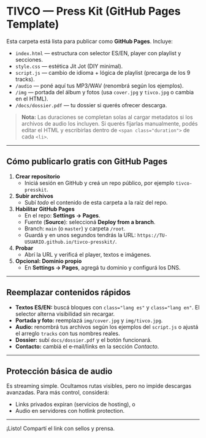 # TIVCO — Press Kit (GitHub Pages Template)

Esta carpeta está lista para publicar como **GitHub Pages**. Incluye:
- `index.html` — estructura con selector ES/EN, player con playlist y secciones.
- `style.css` — estética Jit Jot (DIY minimal).
- `script.js` — cambio de idioma + lógica de playlist (precarga de los 9 tracks).
- `/audio` — poné aquí tus MP3/WAV (renombrá según los ejemplos).
- `/img` — portada del álbum y fotos (usa `cover.jpg` y `tivco.jpg` o cambia en el HTML).
- `/docs/dossier.pdf` — tu dossier si querés ofrecer descarga.

> **Nota:** Las duraciones se completan solas al cargar metadatos si los archivos de audio los incluyen. Si querés fijarlas manualmente, podés editar el HTML y escribirlas dentro de `<span class="duration">` de cada `<li>`.

---

## Cómo publicarlo gratis con GitHub Pages

1. **Crear repositorio**
   - Iniciá sesión en GitHub y creá un repo público, por ejemplo `tivco-presskit`.
2. **Subir archivos**
   - Subí *todo* el contenido de esta carpeta a la raíz del repo.
3. **Habilitar GitHub Pages**
   - En el repo: **Settings → Pages**.
   - Fuente (**Source**): seleccioná **Deploy from a branch**.
   - Branch: `main` (o `master`) y carpeta `/root`.
   - Guardá y en unos segundos tendrás la URL: `https://TU-USUARIO.github.io/tivco-presskit/`.
4. **Probar**
   - Abrí la URL y verificá el player, textos e imágenes.
5. **Opcional: Dominio propio**
   - En **Settings → Pages**, agregá tu dominio y configurá los DNS.

---

## Reemplazar contenidos rápidos

- **Textos ES/EN:** buscá bloques con `class="lang es"` y `class="lang en"`. El selector alterna visibilidad sin recargar.
- **Portada y foto:** reemplazá `img/cover.jpg` y `img/tivco.jpg`.
- **Audio:** renombrá tus archivos según los ejemplos del `script.js` o ajustá el arreglo `tracks` con tus nombres reales.
- **Dossier:** subí `docs/dossier.pdf` y el botón funcionará.
- **Contacto:** cambiá el e‑mail/links en la sección *Contacto*.

---

## Protección básica de audio

Es streaming simple. Ocultamos rutas visibles, pero no impide descargas avanzadas. Para más control, considerá:
- Links privados expiran (servicios de hosting), o
- Audio en servidores con hotlink protection.

---

¡Listo! Compartí el link con sellos y prensa.
